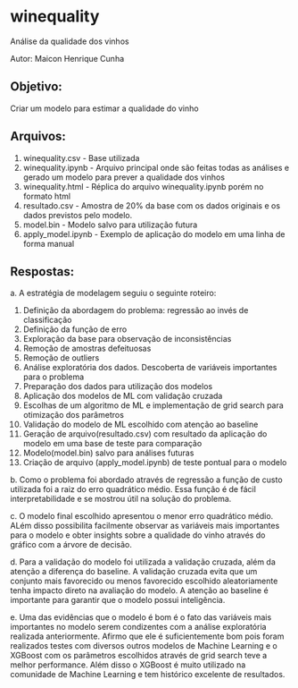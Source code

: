 # winequality

Análise da qualidade dos vinhos

Autor: Maicon Henrique Cunha

## Objetivo:

Criar um modelo para estimar a qualidade do vinho

## Arquivos:

1. winequality.csv - Base utilizada
2. winequality.ipynb - Arquivo principal onde são feitas todas as análises e gerado um modelo para prever a qualidade dos vinhos
3. winequality.html - Réplica do arquivo  winequality.ipynb porém no formato html
4. resultado.csv - Amostra de 20% da base com os dados originais e os dados previstos pelo modelo.
5. model.bin - Modelo salvo para utilização futura
6. apply_model.ipynb - Exemplo de aplicação do modelo em uma linha de forma manual

## Respostas:

a. A estratégia de modelagem seguiu o seguinte roteiro:

  1. Definição da abordagem do problema: regressão ao invés de classificação 
  2. Definição da função de erro
  3. Exploração da base para observação de inconsistências
  4. Remoção de amostras defeituosas
  5. Remoção de outliers
  6. Análise exploratória dos dados. Descoberta de variáveis importantes para o problema
  7. Preparação dos dados para utilização dos modelos
  8. Aplicação dos modelos de ML com validação cruzada
  9. Escolhas de um algoritmo de ML e implementação de grid search para otimização dos parâmetros
  10. Validação do modelo de ML escolhido com atenção ao baseline
  11. Geração de arquivo(resultado.csv) com resultado da aplicação do modelo em uma base de teste para comparação
  12. Modelo(model.bin) salvo para análises futuras
  13. Criação de arquivo (apply_model.ipynb) de teste pontual para o modelo

b. Como o problema foi abordado através de regressão a função de custo utilizada foi a raiz do erro quadrático médio. Essa função é de fácil interpretabilidade e se mostrou útil na solução do problema.

c. O modelo final escolhido apresentou o menor erro quadrático médio. ALém disso possibilita facilmente observar as variáveis mais importantes para o modelo e obter insights sobre a qualidade do vinho através do gráfico com a árvore de decisão.

d. Para a validação do modelo foi utilizada a validação cruzada, além da atenção a diferença do baseline. A validação cruzada evita que um conjunto mais favorecido ou menos favorecido escolhido aleatoriamente tenha impacto direto na avaliação do modelo. A atenção ao baseline é importante para garantir que o modelo possui inteligência.

e. Uma das evidências que o modelo é bom é o fato das variáveis mais importantes no modelo serem condizentes com a análise exploratória realizada anteriormente. Afirmo que ele é suficientemente bom pois foram realizados testes com diversos outros modelos de Machine Learning e o XGBoost com os parâmetros escolhidos através de grid search teve a melhor performance. Além disso o XGBoost é muito utilizado na comunidade de Machine Learning e tem histórico excelente de resultados.
